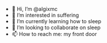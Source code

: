 - 👋 Hi, I’m @algixmc
- 👀 I’m interested in suffering
- 🌱 I’m currently learning how to sleep
- 💞️ I’m looking to collaborate on sleep
- 📫 How to reach me: my front door
